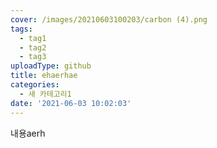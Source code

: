 ```yaml
---
cover: /images/20210603100203/carbon (4).png
tags:
  - tag1
  - tag2
  - tag3
uploadType: github
title: ehaerhae
categories:
  - 새 카테고리1
date: '2021-06-03 10:02:03'
---
```

내용aerh